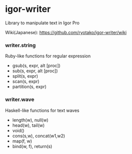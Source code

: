 # igor-writer
Library to manipulate text in Igor Pro

Wiki(Japanese): https://github.com/ryotako/igor-writer/wiki

### writer.string
Ruby-like functions for regular expression 
 - gsub(s, expr, alt [proc])
 - sub(s, expr, alt [proc])
 - split(s, expr)
 - scan(s, expr)
 - partition(s, expr)

### writer.wave
Haskell-like functions for text waves
 - length(w), null(w)
 - head(w), tail(w)
 - void()
 - cons(s,w), concat(w1,w2)
 - map(f, w)
 - bind(w, f), return(s)

 
